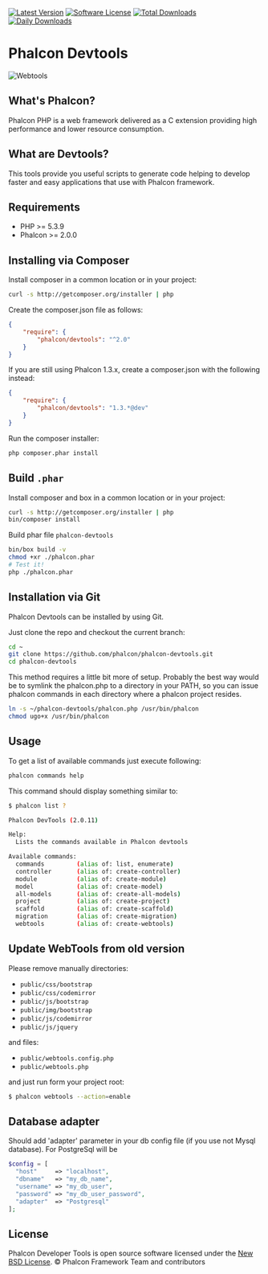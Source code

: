 [![Latest Version](https://img.shields.io/packagist/v/phalcon/devtools.svg?style=flat-square)](https://github.com/phalcon/incubator/devtools)
[![Software License](https://img.shields.io/badge/license-BSD--3-brightgreen.svg?style=flat-square)][1]
[![Total Downloads](https://img.shields.io/packagist/dt/phalcon/devtools.svg?style=flat-square)](https://packagist.org/packages/phalcon/devtools)
[![Daily Downloads](https://img.shields.io/packagist/dd/phalcon/devtools.svg?style=flat-square)](https://packagist.org/packages/phalcon/devtools)

# Phalcon Devtools

![Webtools](http://static.phalconphp.com/img/webtools.png)

## What's Phalcon?

Phalcon PHP is a web framework delivered as a C extension providing high performance and lower resource consumption.

## What are Devtools?

This tools provide you useful scripts to generate code helping to develop faster and easy applications that use
with Phalcon framework.

## Requirements

* PHP >= 5.3.9
* Phalcon >= 2.0.0

## Installing via Composer

Install composer in a common location or in your project:

```bash
curl -s http://getcomposer.org/installer | php
```

Create the composer.json file as follows:

```json
{
    "require": {
        "phalcon/devtools": "^2.0"
    }
}
```

If you are still using Phalcon 1.3.x, create a composer.json with the following instead:

```json
{
    "require": {
        "phalcon/devtools": "1.3.*@dev"
    }
}
```

Run the composer installer:

```bash
php composer.phar install
```

## Build `.phar`

Install composer and box in a common location or in your project:
```bash
curl -s http://getcomposer.org/installer | php
bin/composer install
```

Build phar file `phalcon-devtools`
```bash
bin/box build -v
chmod +xr ./phalcon.phar
# Test it!
php ./phalcon.phar
```

## Installation via Git

Phalcon Devtools can be installed by using Git.

Just clone the repo and checkout the current branch:

```bash
cd ~
git clone https://github.com/phalcon/phalcon-devtools.git
cd phalcon-devtools
```

This method requires a little bit more of setup. Probably the best way would be to symlink
the phalcon.php to a directory in your PATH, so you can issue phalcon commands in each directory
where a phalcon project resides.

```bash
ln -s ~/phalcon-devtools/phalcon.php /usr/bin/phalcon
chmod ugo+x /usr/bin/phalcon
```

## Usage

To get a list of available commands just execute following:

```bash
phalcon commands help
```

This command should display something similar to:

```sh
$ phalcon list ?

Phalcon DevTools (2.0.11)

Help:
  Lists the commands available in Phalcon devtools

Available commands:
  commands         (alias of: list, enumerate)
  controller       (alias of: create-controller)
  module           (alias of: create-module)
  model            (alias of: create-model)
  all-models       (alias of: create-all-models)
  project          (alias of: create-project)
  scaffold         (alias of: create-scaffold)
  migration        (alias of: create-migration)
  webtools         (alias of: create-webtools)
```

## Update WebTools from old version

Please remove manually directories:

* `public/css/bootstrap`
* `public/css/codemirror`
* `public/js/bootstrap`
* `public/img/bootstrap`
* `public/js/codemirror`
* `public/js/jquery`

and files:

* `public/webtools.config.php`
* `public/webtools.php`

and just run form your project root:

```bash
$ phalcon webtools --action=enable
```

## Database adapter

Should add 'adapter' parameter in your db config file (if you use not Mysql database). For PostgreSql will be

```php
$config = [
  "host"     => "localhost",
  "dbname"   => "my_db_name",
  "username" => "my_db_user",
  "password" => "my_db_user_password",
  "adapter"  => "Postgresql"
];
```

## License

Phalcon Developer Tools is open source software licensed under the [New BSD License][1].
© Phalcon Framework Team and contributors

[1]: docs/LICENSE.md
